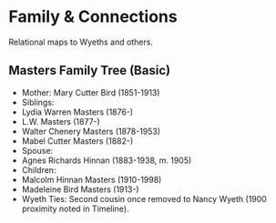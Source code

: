 # Family & Connections

Relational maps to Wyeths and others.

## Masters Family Tree (Basic)
- Mother: Mary Cutter Bird (1851-1913)
- Siblings:
- Lydia Warren Masters (1876-)
- L.W. Masters (1877-)
- Walter Chenery Masters (1878-1953)
- Mabel Cutter Masters (1882-)
- Spouse:
- Agnes Richards Hinnan (1883-1938, m. 1905)
- Children:
- Malcolm Hinnan Masters (1910-1998)
- Madeleine Bird Masters (1913-)
- Wyeth Ties: Second cousin once removed to Nancy Wyeth (1900 proximity noted in Timeline).

